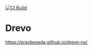 [![CI Build](https://github.com/pravbeseda/drevo-nx/actions/workflows/push-main.yml/badge.svg)](https://github.com/pravbeseda/drevo-nx/actions/workflows/push-main.yml)

# Drevo

https://pravbeseda.github.io/drevo-nx/
